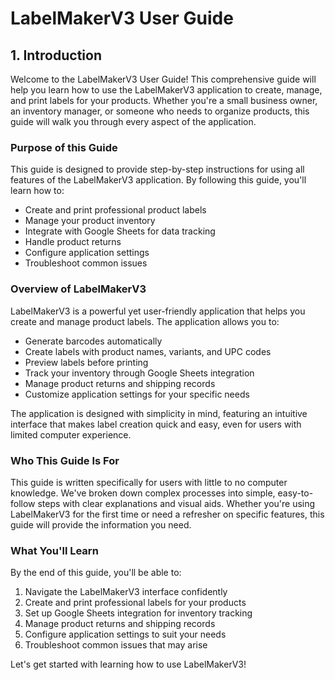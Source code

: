 # LabelMakerV3 User Guide

## 1. Introduction

Welcome to the LabelMakerV3 User Guide! This comprehensive guide will help you learn how to use the LabelMakerV3 application to create, manage, and print labels for your products. Whether you're a small business owner, an inventory manager, or someone who needs to organize products, this guide will walk you through every aspect of the application.

### Purpose of this Guide

This guide is designed to provide step-by-step instructions for using all features of the LabelMakerV3 application. By following this guide, you'll learn how to:

- Create and print professional product labels
- Manage your product inventory
- Integrate with Google Sheets for data tracking
- Handle product returns
- Configure application settings
- Troubleshoot common issues

### Overview of LabelMakerV3

LabelMakerV3 is a powerful yet user-friendly application that helps you create and manage product labels. The application allows you to:

- Generate barcodes automatically
- Create labels with product names, variants, and UPC codes
- Preview labels before printing
- Track your inventory through Google Sheets integration
- Manage product returns and shipping records
- Customize application settings for your specific needs

The application is designed with simplicity in mind, featuring an intuitive interface that makes label creation quick and easy, even for users with limited computer experience.

### Who This Guide Is For

This guide is written specifically for users with little to no computer knowledge. We've broken down complex processes into simple, easy-to-follow steps with clear explanations and visual aids. Whether you're using LabelMakerV3 for the first time or need a refresher on specific features, this guide will provide the information you need.

### What You'll Learn

By the end of this guide, you'll be able to:

1. Navigate the LabelMakerV3 interface confidently
2. Create and print professional labels for your products
3. Set up Google Sheets integration for inventory tracking
4. Manage product returns and shipping records
5. Configure application settings to suit your needs
6. Troubleshoot common issues that may arise

Let's get started with learning how to use LabelMakerV3!
